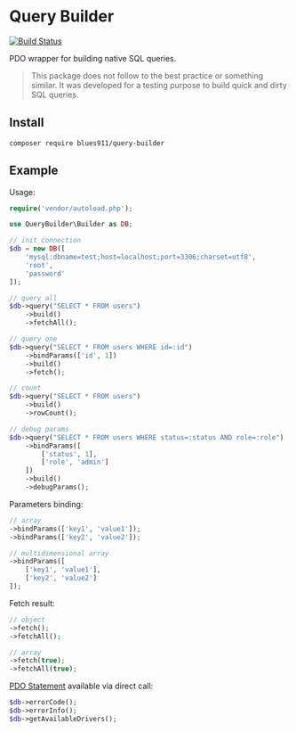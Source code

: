 # Query Builder

[![Build Status](https://travis-ci.com/blues911/query-builder.svg?branch=master)](https://travis-ci.com/blues911/query-builder)

PDO wrapper for building native SQL queries.

> This package does not follow to the best practice or something similar. It was developed for a testing purpose to build quick and dirty SQL queries.

## Install

```
composer require blues911/query-builder
```

## Example

Usage:

```php
require('vendor/autoload.php');

use QueryBuilder\Builder as DB;

// init connection
$db = new DB([
    'mysql:dbname=test;host=localhost;port=3306;charset=utf8',
    'root',
    'password'
]);

// query all
$db->query("SELECT * FROM users")
    ->build()
    ->fetchAll();

// query one
$db->query("SELECT * FROM users WHERE id=:id")
    ->bindParams(['id', 1])
    ->build()
    ->fetch();

// count
$db->query("SELECT * FROM users")
    ->build()
    ->rowCount();

// debug params
$db->query("SELECT * FROM users WHERE status=:status AND role=:role")
    ->bindParams([
        ['status', 1],
        ['role', 'admin']
    ])
    ->build()
    ->debugParams();
```

Parameters binding:

```php
// array
->bindParams(['key1', 'value1']);
->bindParams(['key2', 'value2']);

// multidimensional array
->bindParams([
    ['key1', 'value1'],
    ['key2', 'value2']
]);
```

Fetch result:

```php
// object
->fetch();
->fetchAll();

// array
->fetch(true);
->fetchAll(true);
```

[PDO Statement](https://www.php.net/manual/en/class.pdo.php) available via direct call:

```php
$db->errorCode();
$db->errorInfo();
$db->getAvailableDrivers();
```